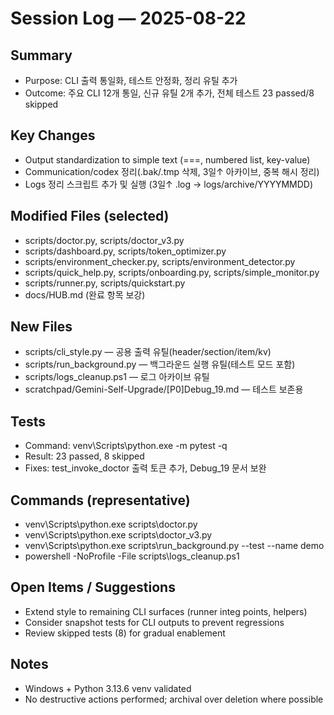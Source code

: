 # Session Log — 2025-08-22

## Summary
- Purpose: CLI 출력 통일화, 테스트 안정화, 정리 유틸 추가
- Outcome: 주요 CLI 12개 통일, 신규 유틸 2개 추가, 전체 테스트 23 passed/8 skipped

## Key Changes
- Output standardization to simple text (===, numbered list, key-value)
- Communication/codex 정리(.bak/.tmp 삭제, 3일↑ 아카이브, 중복 해시 정리)
- Logs 정리 스크립트 추가 및 실행 (3일↑ .log → logs/archive/YYYYMMDD)

## Modified Files (selected)
- scripts/doctor.py, scripts/doctor_v3.py
- scripts/dashboard.py, scripts/token_optimizer.py
- scripts/environment_checker.py, scripts/environment_detector.py
- scripts/quick_help.py, scripts/onboarding.py, scripts/simple_monitor.py
- scripts/runner.py, scripts/quickstart.py
- docs/HUB.md (완료 항목 보강)

## New Files
- scripts/cli_style.py — 공용 출력 유틸(header/section/item/kv)
- scripts/run_background.py — 백그라운드 실행 유틸(테스트 모드 포함)
- scripts/logs_cleanup.ps1 — 로그 아카이브 유틸
- scratchpad/Gemini-Self-Upgrade/[P0]Debug_19.md — 테스트 보존용

## Tests
- Command: venv\Scripts\python.exe -m pytest -q
- Result: 23 passed, 8 skipped
- Fixes: test_invoke_doctor 출력 토큰 추가, Debug_19 문서 보완

## Commands (representative)
- venv\Scripts\python.exe scripts\doctor.py
- venv\Scripts\python.exe scripts\doctor_v3.py
- venv\Scripts\python.exe scripts\run_background.py --test --name demo
- powershell -NoProfile -File scripts\logs_cleanup.ps1

## Open Items / Suggestions
- Extend style to remaining CLI surfaces (runner integ points, helpers)
- Consider snapshot tests for CLI outputs to prevent regressions
- Review skipped tests (8) for gradual enablement

## Notes
- Windows + Python 3.13.6 venv validated
- No destructive actions performed; archival over deletion where possible

